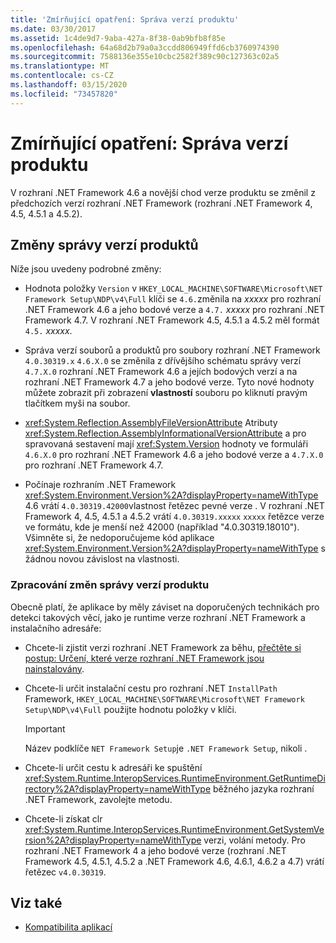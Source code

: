 ```yaml
---
title: 'Zmírňující opatření: Správa verzí produktu'
ms.date: 03/30/2017
ms.assetid: 1c4de9d7-9aba-427a-8f38-0ab9bfb8f85e
ms.openlocfilehash: 64a68d2b79a0a3ccdd806949ffd6cb3760974390
ms.sourcegitcommit: 7588136e355e10cbc2582f389c90c127363c02a5
ms.translationtype: MT
ms.contentlocale: cs-CZ
ms.lasthandoff: 03/15/2020
ms.locfileid: "73457820"
---
```

# <a name="mitigation-product-versioning"></a>Zmírňující opatření: Správa verzí produktu

V rozhraní .NET Framework 4.6 a novější chod verze produktu se změnil z předchozích verzí rozhraní .NET Framework (rozhraní .NET Framework 4, 4.5, 4.5.1 a 4.5.2).

## <a name="product-versioning-changes"></a>Změny správy verzí produktů

Níže jsou uvedeny podrobné změny:

- Hodnota položky `Version` v `HKEY_LOCAL_MACHINE\SOFTWARE\Microsoft\NET Framework Setup\NDP\v4\Full` klíči se `4.6.`změnila na *xxxxx* pro rozhraní .NET Framework 4.6 a jeho bodové verze a `4.7.` *xxxxx* pro rozhraní .NET Framework 4.7. V rozhraní .NET Framework 4.5, 4.5.1 a 4.5.2 měl formát `4.5.` *xxxxx*.

- Správa verzí souborů a produktů pro soubory rozhraní .NET Framework `4.0.30319.x` `4.6.X.0` se změnila z dřívějšího schématu správy verzí `4.7.X.0` rozhraní .NET Framework 4.6 a jejích bodových verzí a na rozhraní .NET Framework 4.7 a jeho bodové verze. Tyto nové hodnoty můžete zobrazit při zobrazení **vlastností** souboru po kliknutí pravým tlačítkem myši na soubor.

- <xref:System.Reflection.AssemblyFileVersionAttribute> Atributy <xref:System.Reflection.AssemblyInformationalVersionAttribute> a pro spravovaná sestavení mají <xref:System.Version> hodnoty ve formuláři `4.6.X.0` pro rozhraní .NET Framework 4.6 a jeho bodové verze a `4.7.X.0` pro rozhraní .NET Framework 4.7.

- Počínaje rozhraním .NET Framework <xref:System.Environment.Version%2A?displayProperty=nameWithType> 4.6 vrátí `4.0.30319.42000`vlastnost řetězec pevné verze . V rozhraní .NET Framework 4, 4.5, 4.5.1 a 4.5.2 vrátí `4.0.30319.xxxxx` `xxxxx` řetězce verze ve formátu, kde je menší než 42000 (například "4.0.30319.18010"). Všimněte si, že nedoporučujeme kód aplikace <xref:System.Environment.Version%2A?displayProperty=nameWithType> s žádnou novou závislost na vlastnosti.

### <a name="handling-the-product-versioning-changes"></a>Zpracování změn správy verzí produktu

Obecně platí, že aplikace by měly záviset na doporučených technikách pro detekci takových věcí, jako je runtime verze rozhraní .NET Framework a instalačního adresáře:

- Chcete-li zjistit verzi rozhraní .NET Framework za běhu, [přečtěte si postup: Určení, které verze rozhraní .NET Framework jsou nainstalovány](how-to-determine-which-versions-are-installed.md).

- Chcete-li určit instalační cestu pro rozhraní .NET `InstallPath` Framework, `HKEY_LOCAL_MACHINE\SOFTWARE\Microsoft\NET Framework Setup\NDP\v4\Full` použijte hodnotu položky v klíči.

  > [!IMPORTANT]
  > Název podklíče `NET Framework Setup`je `.NET Framework Setup`, nikoli .

- Chcete-li určit cestu k adresáři ke spuštění <xref:System.Runtime.InteropServices.RuntimeEnvironment.GetRuntimeDirectory%2A?displayProperty=nameWithType> běžného jazyka rozhraní .NET Framework, zavolejte metodu.

- Chcete-li získat clr <xref:System.Runtime.InteropServices.RuntimeEnvironment.GetSystemVersion%2A?displayProperty=nameWithType> verzi, volání metody.   Pro rozhraní .NET Framework 4 a jeho bodové verze (rozhraní .NET Framework 4.5, 4.5.1, 4.5.2 a .NET Framework 4.6, 4.6.1, 4.6.2 a 4.7) vrátí řetězec `v4.0.30319`.

## <a name="see-also"></a>Viz také

- [Kompatibilita aplikací](application-compatibility.md)
